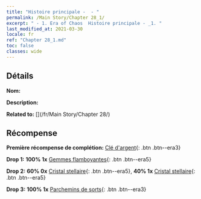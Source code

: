 ```yaml
---
title: "Histoire principale -  - "
permalink: /Main Story/Chapter 28_1/
excerpt: " - 1. Era of Chaos  Histoire principale - _1. "
last_modified_at: 2021-03-30
locale: fr
ref: "Chapter 28_1.md"
toc: false
classes: wide
---
```


## Détails

 **Nom:** 

 **Description:** 

 **Related to:** [](/fr/Main Story/Chapter 28/)

## Récompense

 **Première récompense de complétion:** [Clé d'argent](/fr/Items/con_693/){: .btn .btn--era3}

 **Drop 1:** **100% 1x** [Gemmes flamboyantes](/fr/Items/mat_100/){: .btn .btn--era5}

 **Drop 2:** **60% 0x** [Cristal stellaire](/fr/Items/mat_94/){: .btn .btn--era5}, **40% 1x** [Cristal stellaire](/fr/Items/mat_94/){: .btn .btn--era5}

 **Drop 3:** **100% 1x** [Parchemins de sorts](/fr/Items/con_694/){: .btn .btn--era3}

